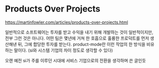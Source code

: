 Products Over Projects
=

https://martinfowler.com/articles/products-over-projects.html

일반적으로 소프트웨어는 투자를 받고 수익을 내기 위해 개발하는 것이 일반적이지만, 전부 그런 것은 아니다.
어떤 팀은 몇년에 거쳐 한 호흡으로 훌륭한 프로덕트를 먼저 생산해낸 뒤, 그에 합당한 투자를 받는다.
product-mode란 이런 작업의 한 방식을 비유하는 말이다. (si와 시스템 기업의 차이 정도로 생각할 수 있다)

오랜 예전 si가 주를 이루던 시대에 서비스 기업으로의 전환을 생각하며 쓴 글인듯
